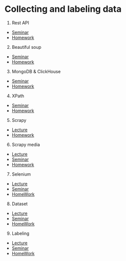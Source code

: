 # Collecting and labeling data

1. Rest API
- [Seminar](https://github.com/allseenn/api/tree/main/01.Seminar)
- [Homework](https://github.com/allseenn/api/tree/main/01.Tasks)

2. Beautiful soup
- [Seminar](https://github.com/allseenn/api/tree/main/02.Seminar)
- [Homework](https://github.com/allseenn/api/tree/main/02.Tasks)

3. MongoDB & ClickHouse
- [Seminar](https://github.com/allseenn/api/tree/main/03.Seminar)
- [Homework](https://github.com/allseenn/api/tree/main/03.Tasks)

4. XPath
- [Seminar](https://github.com/allseenn/api/tree/main/04.Seminar)
- [Homework](https://github.com/allseenn/api/tree/main/04.Tasks)

5. Scrapy
- [Lecture](https://github.com/allseenn/api/tree/main/05.Lecture)
- [Homework](https://github.com/allseenn/api/tree/main/05.Tasks)

6. Scrapy media
- [Lecture](https://github.com/allseenn/api/tree/main/06.Lecture)
- [Seminar](https://github.com/allseenn/api/tree/main/06.Seminar)
- [Homework](https://github.com/allseenn/api/tree/main/06.Tasks)

7. Selenium
- [Lecture](https://github.com/allseenn/api/tree/main/07.Lecture)
- [Seminar](https://github.com/allseenn/api/tree/main/07.Seminar)
- [HomeWork](https://github.com/allseenn/api/tree/main/07.Tasks)

8. Dataset
- [Lecture](https://github.com/allseenn/api/tree/main/08.Lecture)
- [Seminar](https://github.com/allseenn/api/tree/main/08.Seminar)
- [HomeWork](https://github.com/allseenn/api/tree/main/08.Tasks)

9. Labeling
- [Lecture](https://github.com/allseenn/api/tree/main/09.Lecture)
- [Seminar](https://github.com/allseenn/api/tree/main/09.Seminar)
- [HomeWork](https://github.com/allseenn/api/tree/main/09.Tasks)